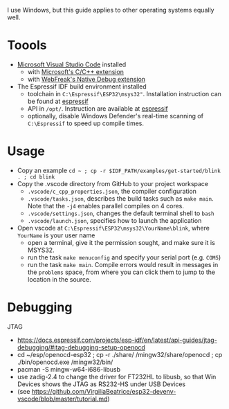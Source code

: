 I use Windows, but this guide applies to other operating systems equally well.

# Toools

- [Microsoft Visual Studio Code](https://code.visualstudio.com/) installed
  - with [Microsoft's C/C++ extension](https://marketplace.visualstudio.com/items?itemName=ms-vscode.cpptools)
  - with [WebFreak's Native Debug extension](https://marketplace.visualstudio.com/items?itemName=webfreak.debug)
- The Espressif IDF build environment installed
  - toolchain in `C:\Espressif\ESP32\msys32"`. Installation instruction can be found at [espressif](https://docs.espressif.com/projects/esp-idf/en/stable/get-started/index.html#setup-toolchain)
  - API in `/opt/`.  Instruction are available at [espressif](https://docs.espressif.com/projects/esp-idf/en/stable/get-started/index.html#get-started-get-esp-idf)
  - optionally, disable Windows Defender's real-time scanning of `C:\Espressif` to speed up compile times.

# Usage

- Copy an example `cd ~ ; cp -r $IDF_PATH/examples/get-started/blink . ; cd blink`
- Copy the .vscode directory from GitHub to your project workspace
  - `.vscode/c_cpp_properties.json`, the compiler configuration
  - `.vscode/tasks.json`, describes the build tasks such as `make main`.  Note that the `-j4` enables parallel compiles on 4 cores.
  - `.vscode/settings.json`, changes the default terminal shell to `bash`
  - `.vscode/launch.json`, specifies how to launch the application
- Open vscode at `C:\Espressif\ESP32\msys32\YourName\blink`, where `YourName` is your user name
  - open a terminal, give it the permission sought, and make sure it is MSYS32.
  - run the task `make menuconfig` and specify your serial port (e.g. `COM5`)
  - run the task `make main`.  Compile errors would result in messages in the `problems` space, from where you can click them to jump to the location in the source.

# Debugging

JTAG
- https://docs.espressif.com/projects/esp-idf/en/latest/api-guides/jtag-debugging/#jtag-debugging-setup-openocd
- cd ~/esp/openocd-esp32 ; cp -r ./share/ /mingw32/share/openocd ; cp ./bin/openocd.exe /mingw32/bin/
- pacman -S mingw-w64-i686-libusb
- use zadig-2.4 to change the driver for FT232HL to libusb, so that Win Devices shows the JTAG as RS232-HS under USB Devices
- (see https://github.com/VirgiliaBeatrice/esp32-devenv-vscode/blob/master/tutorial.md)
